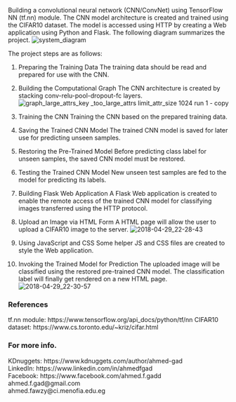 Building a convolutional neural network (CNN/ConvNet) using TensorFlow NN (tf.nn) module. The CNN model architecture is created and trained using the CIFAR10 dataset. The model is accessed using HTTP by creating a Web application using Python and Flask.
The following diagram summarizes the project.
![system_diagram](https://user-images.githubusercontent.com/16560492/39411182-56ae1492-4c05-11e8-99cd-3172698d97e3.png)

The project steps are as follows:

1) Preparing the Training Data
The training data should be read and prepared for use with the CNN.

2) Building the Computational Graph
The CNN architecture is created by stacking conv-relu-pool-dropout-fc layers.
![graph_large_attrs_key _too_large_attrs limit_attr_size 1024 run 1 - copy](https://user-images.githubusercontent.com/16560492/39411206-ae3add94-4c05-11e8-9444-a7c21d3fa254.png)

3) Training the CNN
Training the CNN based on the prepared training data.

4) Saving the Trained CNN Model
The trained CNN model is saved for later use for predicting unseen samples.

5) Restoring the Pre-Trained Model
Before predicting class label for unseen samples, the saved CNN model must be restored.

6) Testing the Trained CNN Model
New unseen test samples are fed to the model for predicting its labels.

7) Building Flask Web Application
A Flask Web application is created to enable the remote access of the trained CNN model for classifying images transferred using the HTTP protocol.

8) Upload an Image via HTML Form
A HTML page will allow the user to upload a CIFAR10 image to the server. 
![2018-04-29_22-28-43](https://user-images.githubusercontent.com/16560492/39411196-8b5ea3f0-4c05-11e8-8eae-f9006f8f9b63.png)

9) Using JavaScript and CSS
Some helper JS and CSS files are created to style the Web application.

10) Invoking the Trained Model for Prediction
The uploaded image will be classified using the restored pre-trained CNN model. The classification label will finally get rendered on a new HTML page.
![2018-04-29_22-30-57](https://user-images.githubusercontent.com/16560492/39411202-98faaedc-4c05-11e8-9f3b-785a06bec1cb.png)

<h3>References</h3>
tf.nn module:
https://www.tensorflow.org/api_docs/python/tf/nn
CIFAR10 dataset:
https://www.cs.toronto.edu/~kriz/cifar.html

<h3>For more info.</h3>
KDnuggets: https://www.kdnuggets.com/author/ahmed-gad<br>LinkedIn: https://www.linkedin.com/in/ahmedfgad<br>Facebook: https://www.facebook.com/ahmed.f.gadd<br>ahmed.f.gad@gmail.com<br>ahmed.fawzy@ci.menofia.edu.eg
